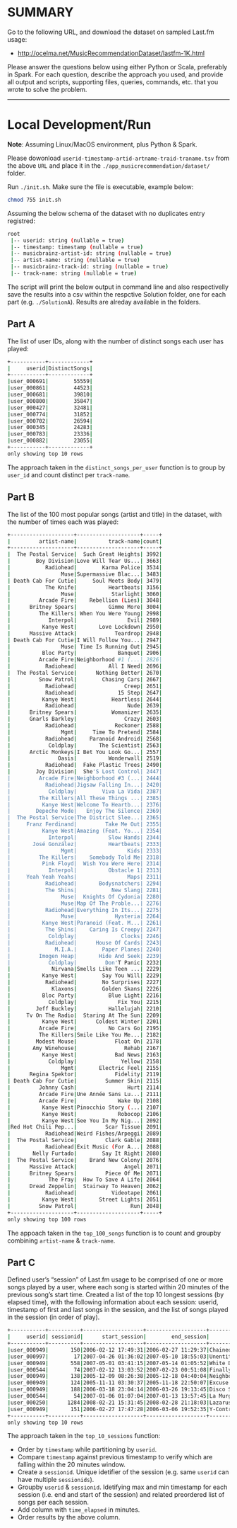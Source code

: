 # SUMMARY

Go to the following URL, and download the dataset on sampled Last.fm usage:

- http://ocelma.net/MusicRecommendationDataset/lastfm-1K.html

Please answer the questions below using either Python or Scala, preferably in Spark. For each question, describe the approach you used, and provide all output and scripts, supporting files, queries, commands, etc. that you wrote to solve the problem.

---

# Local Development/Run

**Note**: Assuming Linux/MacOS environment, plus Python & Spark.

Please dowonload `userid-timestamp-artid-artname-traid-traname.tsv` from the above `URL` and place it in the `./app_musicrecommendation/dataset/` folder.

Run `./init.sh`. Make sure the file is executable, example below:

```bash
chmod 755 init.sh
```
Assuming the below schema of the dataset with no duplicates entry registred:

```bash
root
 |-- userid: string (nullable = true)
 |-- timestamp: timestamp (nullable = true)
 |-- musicbrainz-artist-id: string (nullable = true)
 |-- artist-name: string (nullable = true)
 |-- musicbrainz-track-id: string (nullable = true)
 |-- track-name: string (nullable = true)
```

The script will print the below output in command line and also respectivelly save the results into a csv within the respctive Solution folder, one for each part (e.g. `./SolutionA`). Results are alreday available in the folders. 

## Part A

The list of user IDs, along with the number of distinct songs each user has played:

```bash
+-----------+-------------+                                                     
|     userid|DistinctSongs|
+-----------+-------------+
|user_000691|        55559|
|user_000861|        44523|
|user_000681|        39810|
|user_000800|        35847|
|user_000427|        32481|
|user_000774|        31852|
|user_000702|        26594|
|user_000345|        24283|
|user_000783|        23336|
|user_000882|        23055|
+-----------+-------------+
only showing top 10 rows
```
The approach taken in the `distinct_songs_per_user` function is to group by `user_id` and count distinct per `track-name`.

## Part B

The list of the 100 most popular songs (artist and title) in the dataset, with the number of times
each was played:

```bash
+--------------------+--------------------+-----+                               
|         artist-name|          track-name|count|
+--------------------+--------------------+-----+
|  The Postal Service|  Such Great Heights| 3992|
|        Boy Division|Love Will Tear Us...| 3663|
|           Radiohead|        Karma Police| 3534|
|                Muse|Supermassive Blac...| 3483|
| Death Cab For Cutie|     Soul Meets Body| 3479|
|           The Knife|          Heartbeats| 3156|
|                Muse|           Starlight| 3060|
|         Arcade Fire|    Rebellion (Lies)| 3048|
|      Britney Spears|          Gimme More| 3004|
|         The Killers| When You Were Young| 2998|
|            Interpol|                Evil| 2989|
|          Kanye West|       Love Lockdown| 2950|
|      Massive Attack|            Teardrop| 2948|
| Death Cab For Cutie|I Will Follow You...| 2947|
|                Muse| Time Is Running Out| 2945|
|          Bloc Party|             Banquet| 2906|
|         Arcade Fire|Neighborhood #1 (...| 2826|
|           Radiohead|          All I Need| 2696|
|  The Postal Service|      Nothing Better| 2670|
|         Snow Patrol|        Chasing Cars| 2667|
|           Radiohead|               Creep| 2651|
|           Radiohead|             15 Step| 2647|
|          Kanye West|           Heartless| 2644|
|           Radiohead|                Nude| 2639|
|      Britney Spears|           Womanizer| 2635|
|      Gnarls Barkley|               Crazy| 2603|
|           Radiohead|            Reckoner| 2588|
|                Mgmt|     Time To Pretend| 2584|
|           Radiohead|    Paranoid Android| 2568|
|            Coldplay|       The Scientist| 2563|
|      Arctic Monkeys|I Bet You Look Go...| 2557|
|               Oasis|          Wonderwall| 2519|
|           Radiohead|  Fake Plastic Trees| 2490|
|        Joy Division|  She'S Lost Control| 2447|
|         Arcade Fire|Neighborhood #3 (...| 2444|
|           Radiohead|Jigsaw Falling In...| 2420|
|            Coldplay|        Viva La Vida| 2387|
|         The Killers|All These Things ...| 2385|
|          Kanye West|Welcome To Heartb...| 2376|
|        Depeche Mode|   Enjoy The Silence| 2369|
|  The Postal Service|The District Slee...| 2365|
|     Franz Ferdinand|         Take Me Out| 2355|
|          Kanye West|Amazing (Feat. Yo...| 2354|
|            Interpol|          Slow Hands| 2344|
|       José González|          Heartbeats| 2333|
|                Mgmt|                Kids| 2333|
|         The Killers|    Somebody Told Me| 2318|
|          Pink Floyd|  Wish You Were Here| 2314|
|            Interpol|          Obstacle 1| 2313|
|     Yeah Yeah Yeahs|                Maps| 2311|
|           Radiohead|       Bodysnatchers| 2294|
|           The Shins|           New Slang| 2281|
|                Muse|  Knights Of Cydonia| 2280|
|                Muse|Map Of The Proble...| 2276|
|           Radiohead|Everything In Its...| 2275|
|                Muse|            Hysteria| 2264|
|          Kanye West|Paranoid (Feat. M...| 2261|
|           The Shins|    Caring Is Creepy| 2247|
|            Coldplay|              Clocks| 2246|
|           Radiohead|      House Of Cards| 2243|
|              M.I.A.|        Paper Planes| 2240|
|         Imogen Heap|       Hide And Seek| 2239|
|            Coldplay|         Don'T Panic| 2232|
|             Nirvana|Smells Like Teen ...| 2229|
|          Kanye West|        Say You Will| 2229|
|           Radiohead|        No Surprises| 2227|
|             Klaxons|        Golden Skans| 2226|
|          Bloc Party|          Blue Light| 2216|
|            Coldplay|             Fix You| 2215|
|        Jeff Buckley|          Hallelujah| 2210|
|     Tv On The Radio|  Staring At The Sun| 2209|
|          Kanye West|      Coldest Winter| 2201|
|         Arcade Fire|          No Cars Go| 2195|
|         The Killers|Smile Like You Me...| 2182|
|        Modest Mouse|            Float On| 2178|
|       Amy Winehouse|               Rehab| 2167|
|          Kanye West|            Bad News| 2163|
|            Coldplay|              Yellow| 2158|
|                Mgmt|       Electric Feel| 2155|
|      Regina Spektor|            Fidelity| 2119|
| Death Cab For Cutie|         Summer Skin| 2115|
|         Johnny Cash|                Hurt| 2114|
|         Arcade Fire|Une Année Sans Lu...| 2111|
|         Arcade Fire|             Wake Up| 2108|
|          Kanye West|Pinocchio Story (...| 2107|
|          Kanye West|             Robocop| 2106|
|          Kanye West|See You In My Nig...| 2092|
|Red Hot Chili Pep...|         Scar Tissue| 2091|
|           Radiohead|Weird Fishes/Arpeggi| 2089|
|  The Postal Service|         Clark Gable| 2088|
|           Radiohead|Exit Music (For A...| 2088|
|       Nelly Furtado|        Say It Right| 2080|
|  The Postal Service|    Brand New Colony| 2076|
|      Massive Attack|               Angel| 2071|
|      Britney Spears|         Piece Of Me| 2071|
|            The Fray|  How To Save A Life| 2064|
|      Dread Zeppelin|  Stairway To Heaven| 2062|
|           Radiohead|           Videotape| 2061|
|          Kanye West|       Street Lights| 2051|
|         Snow Patrol|                 Run| 2048|
+--------------------+--------------------+-----+
only showing top 100 rows
```
The appoach taken in the `top_100_songs` function is to count and groupby combining `artist-name` & `track-name`.

## Part C

Defined user’s “session” of Last.fm usage to be comprised of one or more songs played by a
user, where each song is started within 20 minutes of the previous song’s start time. Created a list of the top 10 longest sessions (by elapsed time), with the following information about each session: userid, timestamp of first and last songs in the session, and the list of songs played in the session (in order of play).

```bash
+-----------+----------+-------------------+-------------------+--------------------+--------------------+
|     userid| sessionid|      start_session|        end_session|          track_list|time_elapsed_minutes|
+-----------+----------+-------------------+-------------------+--------------------+--------------------+
|user_000949|       150|2006-02-12 17:49:31|2006-02-27 11:29:37|Chained To You; T...|             21220.0|
|user_000997|        17|2007-04-26 01:36:02|2007-05-10 18:55:03|Unentitled States...|             21199.0|
|user_000949|       558|2007-05-01 03:41:15|2007-05-14 01:05:52|White Daisy Passi...|             18565.0|
|user_000544|        74|2007-02-12 13:03:52|2007-02-23 00:51:08|Finally Woken; On...|             15107.0|
|user_000949|       138|2005-12-09 08:26:38|2005-12-18 04:40:04|Neighborhood #2 (...|             12733.0|
|user_000949|       124|2005-11-11 03:30:37|2005-11-18 22:50:07|Excuse Me Miss Ag...|             11240.0|
|user_000949|       188|2006-03-18 23:04:14|2006-03-26 19:13:45|Disco Science; He...|             11230.0|
|user_000544|        54|2007-01-06 01:07:04|2007-01-13 13:57:45|La Murga; Breathe...|             10851.0|
|user_000250|      1284|2008-02-21 15:31:45|2008-02-28 21:18:03|Lazarus Heart; Sp...|             10426.0|
|user_000949|       151|2006-02-27 17:47:28|2006-03-06 19:52:35|Y-Control; Banque...|             10205.0|
+-----------+----------+-------------------+-------------------+--------------------+--------------------+
only showing top 10 rows
```

The approach taken in the `top_10_sessions` function:

- Order by `timestamp` while partitioning by `userid`.
- Compare `timestamp` against previous timestamp to verify which are falling within the 20 minutes window.
- Create a `sessionid`. Unique idetifier of the session (e.g. same `userid` can have multiple `sessionids`).
- Groupby `userid` & `sessionid`. Idetifying max and min timestamp for each session (i.e. end and start of the session) and related preordered list of songs per each session.
- Add column with `time_elapsed` in minutes. 
- Order results by the above column. 